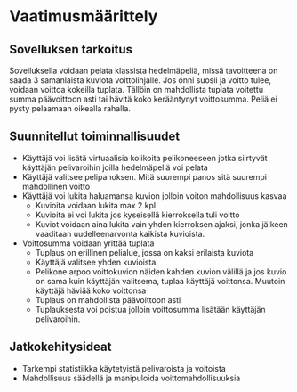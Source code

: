 **Vaatimusmäärittely**
===================

Sovelluksen tarkoitus
----------------------

Sovelluksella voidaan pelata klassista hedelmäpeliä, missä tavoitteena on saada 3 samanlaista kuviota voittolinjalle. Jos onni suosii ja voitto tulee, voidaan voittoa kokeilla tuplata. Tällöin on mahdollista tuplata voitettu summa päävoittoon asti tai hävitä koko kerääntynyt voittosumma. Peliä ei pysty pelaamaan oikealla rahalla.  

Suunnitellut toiminnallisuudet 
-------------------------------

- Käyttäjä voi lisätä virtuaalisia kolikoita pelikoneeseen jotka siirtyvät käyttäjän pelivaroihin joilla hedelmäpeliä voi pelata
- Käyttäjä valitsee pelipanoksen. Mitä suurempi panos sitä suurempi mahdollinen voitto
- Käyttäjä voi lukita haluamansa kuvion jolloin voiton mahdollisuus kasvaa
    - Kuvioita voidaan lukita max 2 kpl
    - Kuvioita ei voi lukita jos kyseisellä kierroksella tuli voitto
    - Kuviot voidaan aina lukita vain yhden kierroksen ajaksi, jonka jälkeen vaaditaan uudelleenarvonta kaikista kuvioista.
- Voittosumma voidaan yrittää tuplata
    - Tuplaus on erillinen pelialue, jossa on kaksi erilaista kuviota
    - Käyttäjä valitsee yhden kuvioista
    - Pelikone arpoo voittokuvion näiden kahden kuvion välillä ja jos kuvio on sama kuin käyttäjän valitsema, tuplaa käyttäjä voittonsa. Muutoin käyttäjä häviää koko voittonsa
    - Tuplaus on mahdollista päävoittoon asti
    - Tuplauksesta voi poistua jolloin voittosumma lisätään käyttäjän pelivaroihin. 



Jatkokehitysideat
------------------------------
- Tarkempi statistiikka käytetyistä pelivaroista ja voitoista
- Mahdollisuus säädellä ja manipuloida voittomahdollisuuksia  


